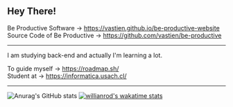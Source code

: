 ## Hey There!

  Be Productive Software → https://vastien.github.io/be-productive-website                           
  Source Code of Be Productive → https://github.com/vastien/be-productive
   

___________________________________________________________________________________________________________________________________________________________

I am studying back-end and actually I'm learning a lot. 

To guide myself → https://roadmap.sh/                                                                                                                                                                                                                                                                                                                     
Student at → https://informatica.usach.cl/       

___________________________________________________________________________________________________________________________________________________________

![Anurag's GitHub stats](https://github-readme-stats.vercel.app/api?username=vastien&show_icons=true&theme=tokyonight)
[![willianrod's wakatime stats](https://github-readme-stats.vercel.app/api/wakatime?username=vastien)](https://github.com/vastien)
